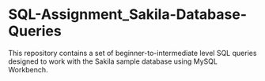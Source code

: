 # SQL-Assignment_Sakila-Database-Queries
This repository contains a set of beginner-to-intermediate level SQL queries designed to work with the Sakila sample database using MySQL Workbench. 
